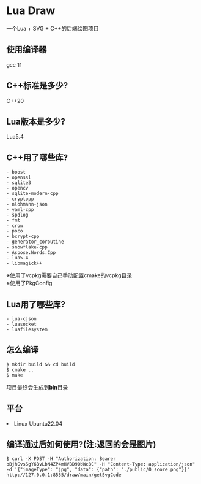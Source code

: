 # Lua Draw
一个Lua + SVG + C++的后端绘图项目<br>

## 使用编译器
gcc 11

## C++标准是多少?
C++20

## Lua版本是多少?
Lua5.4

## C++用了哪些库?

<pre><code>- boost
- openssl
- sqlite3
- opencv
- sqlite-modern-cpp
- cryptopp
- nlohmann-json
- yaml-cpp
- spdlog
- fmt
- crow
- poco
- bcrypt-cpp
- generator_coroutine
- snowflake-cpp
- Aspose.Words.Cpp
- lua5.4
- libmagick++
</code></pre>

※使用了vcpkg需要自己手动配置cmake的vcpkg目录<br>
※使用了PkgConfig

## Lua用了哪些库?
<pre><code>- lua-cjson
- luasocket
- luafilesystem</code></pre>

## 怎么编译

<pre><code>$ mkdir build && cd build
$ cmake ..
$ make
</code></pre>

项目最终会生成到<b>bin</b>目录

<h2>平台</h2>
<ui>
<li>Linux Ubuntu22.04</li>
</ui>

## 编译通过后如何使用?(注:返回的会是图片)
<pre><code>$ curl -X POST -H "Authorization: Bearer bBjhGvsSgY6BvLbN4ZP4mHVBD9QbWc8C" -H "Content-Type: application/json" -d '{"imageType": "jpg", "data": {"path": "./public/0_score.png"}}' http://127.0.0.1:8555/draw/main/getSvgCode
</code></pre>